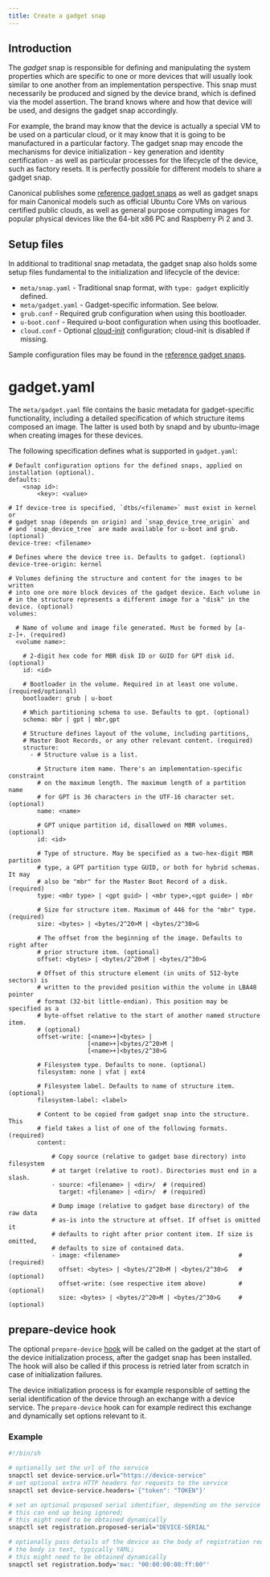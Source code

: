 ```yaml
---
title: Create a gadget snap
---
```


## Introduction

The _gadget_ snap is responsible for defining and manipulating the system properties which are specific to one or more devices that will usually look similar to one another from an implementation perspective. This snap must necessarily be produced and signed by the device brand, which is defined via the model assertion. The brand knows where and how that device will be used, and designs the gadget snap accordingly.

For example, the brand may know that the device is actually a special VM to be used on a particular cloud, or it may know that it is going to be manufactured in a particular factory. The gadget snap may encode the mechanisms for device initialization - key generation and identity certification - as well as particular processes for the lifecycle of the device, such as factory resets. It is perfectly possible for different models to share a gadget snap.

Canonical publishes some [reference gadget snaps](https://github.com/CanonicalLtd/ubuntu-core-docs/blob/master/en/reference/gadget.md#user-content-examples-of-production-ready-gagdet-snaps) as well as gadget snaps for main Canonical models such as official Ubuntu Core VMs on various certified public clouds, as well as general purpose computing images for popular physical devices like the 64-bit x86 PC and Raspberry Pi 2 and 3.

## Setup files

In additional to traditional snap metadata, the gadget snap also holds some setup files fundamental to the initialization and lifecycle of the device:

- `meta/snap.yaml` - Traditional snap format, with `type: gadget` explicitly defined.
- `meta/gadget.yaml` - Gadget-specific information. See below.
- `grub.conf` - Required grub configuration when using this bootloader.
- `u-boot.conf` - Required u-boot configuration when using this bootloader.
- `cloud.conf` - Optional [cloud-init](https://cloudinit.readthedocs.io/en/latest/) configuration; cloud-init is disabled if missing.

Sample configuration files may be found in the [reference gadget snaps](https://github.com/CanonicalLtd/ubuntu-core-docs/blob/master/en/reference/gadget.md#user-content-examples-of-production-ready-gagdet-snaps).

# gadget.yaml

<!---
Source: https://github.com/CanonicalLtd/ubuntu-image/blob/master/docs/gadget-yaml.rst

Source should probably be removed once this is completed.
-->

The `meta/gadget.yaml` file contains the basic metadata for gadget-specific functionality, including a detailed specification of which structure items composed an image. The latter is used both by snapd and by ubuntu-image when creating images for these devices.

The following specification defines what is supported in `gadget.yaml`:

```
# Default configuration options for the defined snaps, applied on installation (optional).
defaults:
    <snap id>:
        <key>: <value>

# If device-tree is specified, `dtbs/<filename>` must exist in kernel or
# gadget snap (depends on origin) and `snap_device_tree_origin` and
# and `snap_device_tree` are made available for u-boot and grub. (optional)
device-tree: <filename>

# Defines where the device tree is. Defaults to gadget. (optional)
device-tree-origin: kernel

# Volumes defining the structure and content for the images to be written
# into one ore more block devices of the gadget device. Each volume in
# in the structure represents a different image for a "disk" in the device. (optional)
volumes:

  # Name of volume and image file generated. Must be formed by [a-z-]+. (required)
  <volume name>:

    # 2-digit hex code for MBR disk ID or GUID for GPT disk id. (optional)
    id: <id>
                  
    # Bootloader in the volume. Required in at least one volume. (required/optional)
    bootloader: grub | u-boot

    # Which partitioning schema to use. Defaults to gpt. (optional)
    schema: mbr | gpt | mbr,gpt

    # Structure defines layout of the volume, including partitions,
    # Master Boot Records, or any other relevant content. (required)
    structure:
      - # Structure value is a list.

        # Structure item name. There's an implementation-specific constraint
        # on the maximum length. The maximum length of a partition name
        # for GPT is 36 characters in the UTF-16 character set. (optional)
        name: <name>

        # GPT unique partition id, disallowed on MBR volumes. (optional)
        id: <id>

        # Type of structure. May be specified as a two-hex-digit MBR partition
        # type, a GPT partition type GUID, or both for hybrid schemas. It may
        # also be "mbr" for the Master Boot Record of a disk. (required)
        type: <mbr type> | <gpt guid> | <mbr type>,<gpt guide> | mbr

        # Size for structure item. Maximum of 446 for the "mbr" type. (required)
        size: <bytes> | <bytes/2^20>M | <bytes/2^30>G

        # The offset from the beginning of the image. Defaults to right after
        # prior structure item. (optional)
        offset: <bytes> | <bytes/2^20>M | <bytes/2^30>G

        # Offset of this structure element (in units of 512-byte sectors) is
        # written to the provided position within the volume in LBA48 pointer
        # format (32-bit little-endian). This position may be specified as a
        # byte-offset relative to the start of another named structure item.
        # (optional)
        offset-write: [<name>+]<bytes> |
                      [<name>+]<bytes/2^20>M |
                      [<name>+]<bytes/2^30>G

        # Filesystem type. Defaults to none. (optional)
        filesystem: none | vfat | ext4

        # Filesystem label. Defaults to name of structure item. (optional)
        filesystem-label: <label>

        # Content to be copied from gadget snap into the structure. This
        # field takes a list of one of the following formats. (required)
        content:

            # Copy source (relative to gadget base directory) into filesystem
            # at target (relative to root). Directories must end in a slash.
            - source: <filename> | <dir>/  # (required)
              target: <filename> | <dir>/  # (required)

            # Dump image (relative to gadget base directory) of the raw data
            # as-is into the structure at offset. If offset is omitted it
            # defaults to right after prior content item. If size is omitted,
            # defaults to size of contained data.
            - image: <filename>                                 # (required)
              offset: <bytes> | <bytes/2^20>M | <bytes/2^30>G   # (optional)
              offset-write: (see respective item above)         # (optional)
              size: <bytes> | <bytes/2^20>M | <bytes/2^30>G     # (optional)
```

## prepare-device hook

The optional `prepare-device` [hook](https://github.com/CanonicalLtd/ubuntu-core-docs/blob/master/en/guides/build-device/config-hooks.md) will be called on the gadget at the
start of the device initialization process, after the gadget snap has
been installed. The hook will also be called if this process is retried
later from scratch in case of initialization failures.

The device initialization process is for example responsible of setting
the serial identification of the device through an exchange with a
device service. The `prepare-device` hook can for example redirect this
exchange and dynamically set options relevant to it.

### Example

```bash
#!/bin/sh

# optionally set the url of the service
snapctl set device-service.url="https://device-service"
# set optional extra HTTP headers for requests to the service
snapctl set device-service.headers='{"token": "TOKEN"}'

# set an optional proposed serial identifier, depending on the service
# this can end up being ignored;
# this might need to be obtained dynamically
snapctl set registration.proposed-serial="DEVICE-SERIAL"

# optionally pass details of the device as the body of registration request,
# the body is text, typically YAML;
# this might need to be obtained dynamically
snapctl set registration.body='mac: "00:00:00:00:ff:00"'

```
